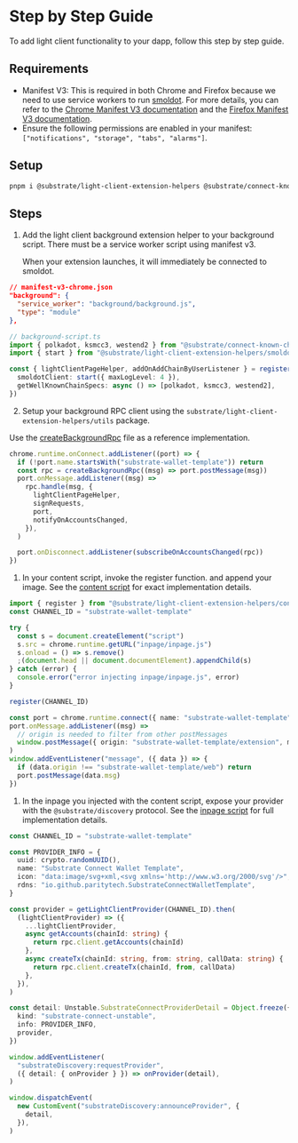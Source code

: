 # Step by Step Guide

To add light client functionality to your dapp, follow this step by step guide.

## Requirements

- Manifest V3: This is required in both Chrome and Firefox because we need to use service workers to run [smoldot](https://github.com/smol-dot/smoldot). For more details, you can refer to the [Chrome Manifest V3 documentation](https://developer.chrome.com/docs/extensions/mv3/intro/) and the [Firefox Manifest V3 documentation](https://developer.mozilla.org/en-US/docs/Mozilla/Add-ons/WebExtensions/manifest.json/background).
- Ensure the following permissions are enabled in your manifest: `["notifications", "storage", "tabs", "alarms"]`.

## Setup

```sh
pnpm i @substrate/light-client-extension-helpers @substrate/connect-known-chains
```

## Steps

1. Add the light client background extension helper to your background script.
   There must be a service worker script using manifest v3.

   When your extension launches, it will immediately be connected to smoldot.

```json
// manifest-v3-chrome.json
"background": {
  "service_worker": "background/background.js",
  "type": "module"
},
```

```ts
// background-script.ts
import { polkadot, ksmcc3, westend2 } from "@substrate/connect-known-chains"
import { start } from "@substrate/light-client-extension-helpers/smoldot"

const { lightClientPageHelper, addOnAddChainByUserListener } = register({
  smoldotClient: start({ maxLogLevel: 4 }),
  getWellKnownChainSpecs: async () => [polkadot, ksmcc3, westend2],
})
```

2. Setup your background RPC client using the `substrate/light-client-extension-helpers/utils` package.

Use the [createBackgroundRpc](./background/createBackgroundRpc.ts) file as a reference implementation.

```ts
chrome.runtime.onConnect.addListener((port) => {
  if (!port.name.startsWith("substrate-wallet-template")) return
  const rpc = createBackgroundRpc((msg) => port.postMessage(msg))
  port.onMessage.addListener((msg) =>
    rpc.handle(msg, {
      lightClientPageHelper,
      signRequests,
      port,
      notifyOnAccountsChanged,
    }),
  )

  port.onDisconnect.addListener(subscribeOnAccountsChanged(rpc))
})
```

1. In your content script, invoke the register function. and append your image.
   See the [content script](./content/index.ts) for exact
   implementation details.

```ts
import { register } from "@substrate/light-client-extension-helpers/content-script"
const CHANNEL_ID = "substrate-wallet-template"

try {
  const s = document.createElement("script")
  s.src = chrome.runtime.getURL("inpage/inpage.js")
  s.onload = () => s.remove()
  ;(document.head || document.documentElement).appendChild(s)
} catch (error) {
  console.error("error injecting inpage/inpage.js", error)
}

register(CHANNEL_ID)

const port = chrome.runtime.connect({ name: "substrate-wallet-template" })
port.onMessage.addListener((msg) =>
  // origin is needed to filter from other postMessages
  window.postMessage({ origin: "substrate-wallet-template/extension", msg }),
)
window.addEventListener("message", ({ data }) => {
  if (data.origin !== "substrate-wallet-template/web") return
  port.postMessage(data.msg)
})
```

1. In the inpage you injected with the content script, expose your provider
   with the `@substrate/discovery` protocol. See the [inpage script](./src/inpage/index.ts) for full implementation details.

```ts
const CHANNEL_ID = "substrate-wallet-template"

const PROVIDER_INFO = {
  uuid: crypto.randomUUID(),
  name: "Substrate Connect Wallet Template",
  icon: "data:image/svg+xml,<svg xmlns='http://www.w3.org/2000/svg'/>",
  rdns: "io.github.paritytech.SubstrateConnectWalletTemplate",
}

const provider = getLightClientProvider(CHANNEL_ID).then(
  (lightClientProvider) => ({
    ...lightClientProvider,
    async getAccounts(chainId: string) {
      return rpc.client.getAccounts(chainId)
    },
    async createTx(chainId: string, from: string, callData: string) {
      return rpc.client.createTx(chainId, from, callData)
    },
  }),
)

const detail: Unstable.SubstrateConnectProviderDetail = Object.freeze({
  kind: "substrate-connect-unstable",
  info: PROVIDER_INFO,
  provider,
})

window.addEventListener(
  "substrateDiscovery:requestProvider",
  ({ detail: { onProvider } }) => onProvider(detail),
)

window.dispatchEvent(
  new CustomEvent("substrateDiscovery:announceProvider", {
    detail,
  }),
)
```
